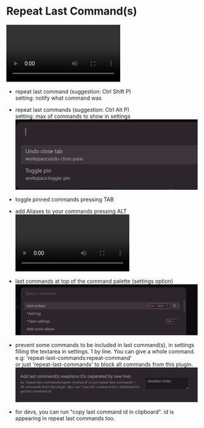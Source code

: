 # Repeat Last Command(s)

![demo](./ressources/demo.mp4)

- repeat last command (suggestion: Ctrl Shift P)  
setting: notify what command was

- repeat last commands (suggestion: Ctrl Alt P)  
setting: max of commands to show in settings
![cmds](./ressources/added_id.png)

- toggle pinned commands pressing TAB

- add Aliases to your commands pressing ALT   
![aliases](./ressources/aliases.mp4)

- last commands at top of the command palette (settings option)  
![mostrecent](./ressources/most%20recent.png)

- prevent some commands to be included in last command(s), in settings filling the textarea in settings. 1 by line. 
You can give a whole command. e.g: 'repeat-last-commands:repeat-command'  
or just 'repeat-last-commands' to block all commands from this plugin.
![excluded](excluded.png)

- for devs, you can run "copy last command id in clipboard". id is appearing in repeat last commands too.